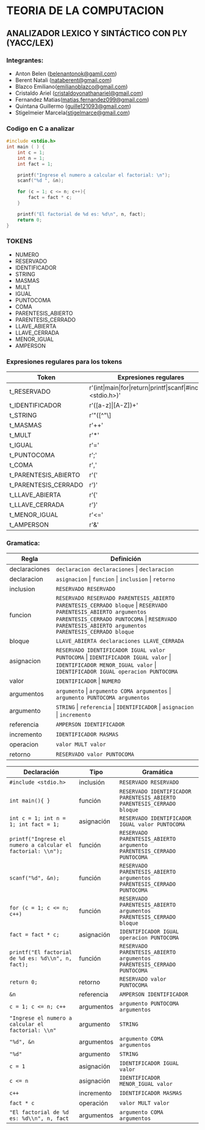
# TEORIA DE LA COMPUTACION

## ANALIZADOR LEXICO Y SINTÁCTICO CON PLY (YACC/LEX)

### Integrantes:
- Anton Belen (belenantonok@gamil.com)
- Berent Natali (nataberent@gmail.com)
- Blazco Emiliano(emilianoblazco@gmail.com)
- Cristaldo Ariel (cristaldoyonathanariel@gmail.com)
- Fernandez Matias(matias.fernandez099@gmail.com)
- Quintana Guillermo (guille121093@gmail.com)
- Stigelmeier Marcela(stigelmarce@gmail.com)



 ### Codigo en C a analizar
```c
#include <stdio.h>
int main ( ) {
    int c = 1;
    int n = 1;
    int fact = 1;

    printf("Ingrese el numero a calcular el factorial: \n");
    scanf("%d ", &n);

    for (c = 1; c <= n; c++){ 
        fact = fact * c; 
    }

    printf("El factorial de %d es: %d\n", n, fact);
    return 0;
}
```

### TOKENS
- NUMERO
- RESERVADO
- IDENTIFICADOR
- STRING
- MASMAS
- MULT
- IGUAL
- PUNTOCOMA
- COMA
- PARENTESIS_ABIERTO
- PARENTESIS_CERRADO
- LLAVE_ABIERTA
- LLAVE_CERRADA
- MENOR_IGUAL
- AMPERSON

### Expresiones regulares para los tokens 
| Token                   | Expresiones regulares                               |
|-------------------------|----------------------------------------------------|
| t_RESERVADO             | r'(int\|main\|for\|return\|printf\|scanf\|#include\|\<stdio.h\>)' |
| t_IDENTIFICADOR         | r'([a-z]\|[A-Z])+'                                 |
| t_STRING                | r'"([^"\\\]|\\.)*"'                                 |
| t_MASMAS                | r'\+\+'                                            |
| t_MULT                  | r'\*'                                              |
| t_IGUAL                 | r'='                                               |
| t_PUNTOCOMA             | r';'                                               |
| t_COMA                  | r','                                               |
| t_PARENTESIS_ABIERTO    | r'\('                                              |
| t_PARENTESIS_CERRADO    | r'\)'                                              |
| t_LLAVE_ABIERTA         | r'\{'                                              |
| t_LLAVE_CERRADA         | r'\}'                                              |
| t_MENOR_IGUAL           | r'\<='                                             |
| t_AMPERSON              | r'\&'                                              |


### Gramatica:

| Regla           | Definición                                                                                                                                              |
|-----------------|---------------------------------------------------------------------------------------------------------------------------------------------------------|
| declaraciones   | `declaracion declaraciones` \| `declaracion`                                                                                                            |
| declaracion     | `asignacion` \| `funcion` \| `inclusion` \| `retorno`                                                                                                    |
| inclusion       | `RESERVADO RESERVADO`                                                                                                                                   |
| funcion         | `RESERVADO RESERVADO PARENTESIS_ABIERTO PARENTESIS_CERRADO bloque` \| `RESERVADO PARENTESIS_ABIERTO argumentos PARENTESIS_CERRADO PUNTOCOMA` \| `RESERVADO PARENTESIS_ABIERTO argumentos PARENTESIS_CERRADO bloque` |
| bloque          | `LLAVE_ABIERTA declaraciones LLAVE_CERRADA`                                                                                                              |
| asignacion      | `RESERVADO IDENTIFICADOR IGUAL valor PUNTOCOMA` \| `IDENTIFICADOR IGUAL valor` \| `IDENTIFICADOR MENOR_IGUAL valor` \| `IDENTIFICADOR IGUAL operacion PUNTOCOMA`                                               |
| valor           | `IDENTIFICADOR` \| `NUMERO`                                                                                                                             |
| argumentos      | `argumento` \| `argumento COMA argumentos` \| `argumento PUNTOCOMA argumentos`                                                                           |
| argumento       | `STRING` \| `referencia` \| `IDENTIFICADOR` \| `asignacion` \| `incremento`                                                                              |
| referencia      | `AMPERSON IDENTIFICADOR`                                                                                                                                 |
| incremento      | `IDENTIFICADOR MASMAS`                                                                                                                                   |
| operacion       | `valor MULT valor`                                                                                                                                       |
| retorno         | `RESERVADO valor PUNTOCOMA`                                                                                                                              |
 
| Declaración                                                          | Tipo        | Gramática                                                                                                       |
|----------------------------------------------------------------------|-------------|-----------------------------------------------------------------------------------------------------------------|
| `#include <stdio.h>`                                                 | inclusión   | `RESERVADO RESERVADO`                                                                                           |
| `int main(){ }`                                                      | función     | `RESERVADO IDENTIFICADOR PARENTESIS_ABIERTO PARENTESIS_CERRADO bloque`                                          |
| `int c = 1; int n = 1; int fact = 1;`                                | asignación  | `RESERVADO IDENTIFICADOR IGUAL valor PUNTOCOMA`                                                                 |
| `printf("Ingrese el numero a calcular el factorial: \\n");`          | función     | `RESERVADO PARENTESIS_ABIERTO argumento PARENTESIS_CERRADO PUNTOCOMA`                                           |
| `scanf("%d", &n);`                                                   | función     | `RESERVADO PARENTESIS_ABIERTO argumentos PARENTESIS_CERRADO PUNTOCOMA`                                          |
| `for (c = 1; c <= n; c++)`                                           | función     | `RESERVADO PARENTESIS_ABIERTO argumentos PARENTESIS_CERRADO bloque`                                             |
| `fact = fact * c;`                                                   | asignación  | `IDENTIFICADOR IGUAL operacion PUNTOCOMA`                                                                       |
| `printf("El factorial de %d es: %d\\n", n, fact);`                   | función     | `RESERVADO PARENTESIS_ABIERTO argumentos PARENTESIS_CERRADO PUNTOCOMA`                                          |
| `return 0;`                                                          | retorno     | `RESERVADO valor PUNTOCOMA`                                                                                     |
| `&n`                                                                 | referencia  | `AMPERSON IDENTIFICADOR`                                                                                        |
| `c = 1; c <= n; c++`                                                 | argumentos  | `argumento PUNTOCOMA argumentos`                                                                                 |
| `"Ingrese el numero a calcular el factorial: \\n"`                   | argumento   | `STRING`                                                                                                        |
| `"%d", &n`                                                           | argumentos  | `argumento COMA argumentos`                                                                                     |
| `"%d"`                                                               | argumento   | `STRING`                                                                                                        |
| `c = 1`                                                              | asignación  | `IDENTIFICADOR IGUAL valor`                                                                                     |
| `c <= n`                                                             | asignación  | `IDENTIFICADOR MENOR_IGUAL valor`                                                                               |
| `c++`                                                                | incremento  | `IDENTIFICADOR MASMAS`                                                                                          |
| `fact * c`                                                           | operación   | `valor MULT valor`                                                                                              |
| `"El factorial de %d es: %d\\n", n, fact`                            | argumentos  | `argumento COMA argumentos`                                                                                     |
